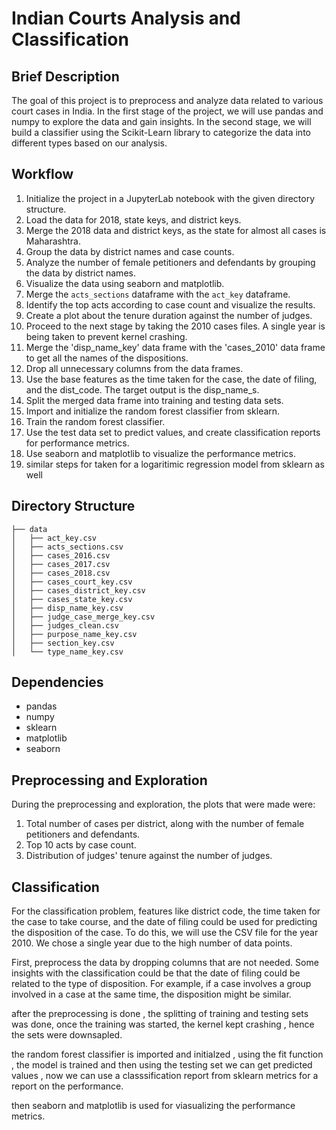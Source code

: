 # Indian Courts Analysis and Classification

## Brief Description

The goal of this project is to preprocess and analyze data related to various court cases in India. In the first stage of the project, we will use pandas and numpy to explore the data and gain insights. In the second stage, we will build a classifier using the Scikit-Learn library to categorize the data into different types based on our analysis.

## Workflow

1. Initialize the project in a JupyterLab notebook with the given directory structure.
2. Load the data for 2018, state keys, and district keys.
3. Merge the 2018 data and district keys, as the state for almost all cases is Maharashtra.
4. Group the data by district names and case counts.
5. Analyze the number of female petitioners and defendants by grouping the data by district names.
6. Visualize the data using seaborn and matplotlib.
7. Merge the `acts_sections` dataframe with the `act_key` dataframe.
8. Identify the top acts according to case count and visualize the results.
9. Create a plot about the tenure duration against the number of judges.
10. Proceed to the next stage by taking the 2010 cases files. A single year is being taken to prevent kernel crashing.
11. Merge the 'disp_name_key' data frame with the 'cases_2010' data frame to get all the names of the dispositions.
12. Drop all unnecessary columns from the data frames.
13. Use the base features as the time taken for the case, the date of filing, and the dist_code. The target output is the disp_name_s.
14. Split the merged data frame into training and testing data sets.
15. Import and initialize the random forest classifier from sklearn.
16. Train the random forest classifier.
17. Use the test data set to predict values, and create classification reports for performance metrics.
18. Use seaborn and matplotlib to visualize the performance metrics.
19. similar steps for taken for a logaritimic regression model from sklearn as well

## Directory Structure

    ├── data
    │   ├── act_key.csv
    │   ├── acts_sections.csv
    │   ├── cases_2016.csv
    │   ├── cases_2017.csv
    │   ├── cases_2018.csv
    │   ├── cases_court_key.csv
    │   ├── cases_district_key.csv
    │   ├── cases_state_key.csv
    │   ├── disp_name_key.csv
    │   ├── judge_case_merge_key.csv
    │   ├── judges_clean.csv
    │   ├── purpose_name_key.csv
    │   ├── section_key.csv
    │   └── type_name_key.csv

## Dependencies

- pandas
- numpy
- sklearn
- matplotlib
- seaborn

## Preprocessing and Exploration

During the preprocessing and exploration, the plots that were made were:
1. Total number of cases per district, along with the number of female petitioners and defendants.
2. Top 10 acts by case count.
3. Distribution of judges' tenure against the number of judges.

## Classification

For the classification problem, features like district code, the time taken for the case to take course, and the date of filing could be used for predicting the disposition of the case. To do this, we will use the CSV file for the year 2010. We chose a single year due to the high number of data points.

First, preprocess the data by dropping columns that are not needed. Some insights with the classification could be that the date of filing could be related to the type of disposition. For example, if a case involves a group involved in a case at the same time, the disposition might be similar.

after the preprocessing is done , the splitting of training and testing sets was done, once the training was started, the kernel kept crashing , hence
the sets were downsapled.

the random forest classifier is imported and initialzed , using the fit function , the model is trained and then using the testing set we can get predicted values , now we can use a classsification report from sklearn metrics for a report on the performance.

then seaborn and matplotlib is used for viasualizing the performance metrics.


